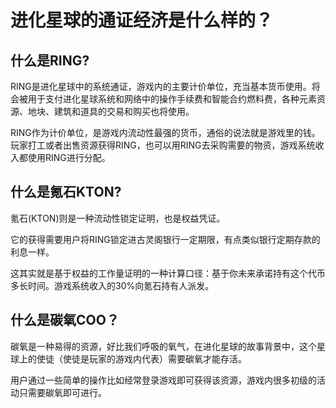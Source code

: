 # 进化星球的通证经济是什么样的？

## **什么是RING?**

RING是进化星球中的系统通证，游戏内的主要计价单位，充当基本货币使用。将会被用于支付进化星球系统和网络中的操作手续费和智能合约燃料费，各种元素资源、地块、建筑和道具的交易和购买也将使用。

RING作为计价单位，是游戏内流动性最强的货币，通俗的说法就是游戏里的钱。玩家打工或者出售资源获得RING，也可以用RING去采购需要的物资，游戏系统收入都使用RING进行分配。

## **什么是氪石KTON?**

氪石\(KTON\)则是一种流动性锁定证明，也是权益凭证。

它的获得需要用户将RING锁定进古灵阁银行一定期限，有点类似银行定期存款的利息一样。

这其实就是基于权益的工作量证明的一种计算口径：基于你未来承诺持有这个代币多长时间。游戏系统收入的30%向氪石持有人派发。

## **什么是碳氧COO？**

碳氧是一种易得的资源，好比我们呼吸的氧气，在进化星球的故事背景中，这个星球上的使徒（使徒是玩家的游戏内代表）需要碳氧才能存活。

用户通过一些简单的操作比如经常登录游戏即可获得该资源，游戏内很多初级的活动只需要碳氧即可进行。 

